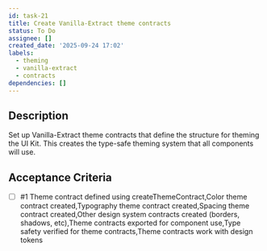 ```yaml
---
id: task-21
title: Create Vanilla-Extract theme contracts
status: To Do
assignee: []
created_date: '2025-09-24 17:02'
labels:
  - theming
  - vanilla-extract
  - contracts
dependencies: []
---
```


## Description

Set up Vanilla-Extract theme contracts that define the structure for theming the UI Kit. This creates the type-safe theming system that all components will use.

## Acceptance Criteria
<!-- AC:BEGIN -->
- [ ] #1 Theme contract defined using createThemeContract,Color theme contract created,Typography theme contract created,Spacing theme contract created,Other design system contracts created (borders, shadows, etc),Theme contracts exported for component use,Type safety verified for theme contracts,Theme contracts work with design tokens
<!-- AC:END -->
